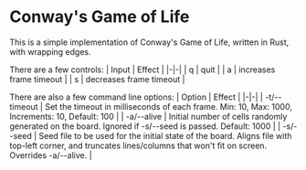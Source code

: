 # Conway's Game of Life

This is a simple implementation of Conway's Game of Life, written in Rust, with wrapping edges.

There are a few controls:
| Input | Effect |
|-|-|
| q | quit |
| a | increases frame timeout |
| s | decreases frame timeout |

There are also a few command line options:
| Option | Effect |
|-|-|
| -t/--timeout | Set the timeout in milliseconds of each frame. Min: 10, Max: 1000, Increments: 10, Default: 100 |
| -a/--alive | Initial number of cells randomly generated on the board. Ignored if -s/--seed is passed. Default: 1000 |
| -s/--seed | Seed file to be used for the initial state of the board. Aligns file with top-left corner, and truncates lines/columns that won't fit on screen. Overrides -a/--alive. |
